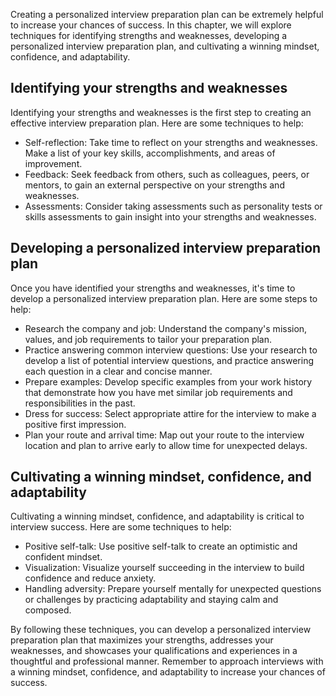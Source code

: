 
Creating a personalized interview preparation plan can be extremely helpful to increase your chances of success. In this chapter, we will explore techniques for identifying strengths and weaknesses, developing a personalized interview preparation plan, and cultivating a winning mindset, confidence, and adaptability.

Identifying your strengths and weaknesses
-----------------------------------------

Identifying your strengths and weaknesses is the first step to creating an effective interview preparation plan. Here are some techniques to help:

* Self-reflection: Take time to reflect on your strengths and weaknesses. Make a list of your key skills, accomplishments, and areas of improvement.
* Feedback: Seek feedback from others, such as colleagues, peers, or mentors, to gain an external perspective on your strengths and weaknesses.
* Assessments: Consider taking assessments such as personality tests or skills assessments to gain insight into your strengths and weaknesses.

Developing a personalized interview preparation plan
----------------------------------------------------

Once you have identified your strengths and weaknesses, it's time to develop a personalized interview preparation plan. Here are some steps to help:

* Research the company and job: Understand the company's mission, values, and job requirements to tailor your preparation plan.
* Practice answering common interview questions: Use your research to develop a list of potential interview questions, and practice answering each question in a clear and concise manner.
* Prepare examples: Develop specific examples from your work history that demonstrate how you have met similar job requirements and responsibilities in the past.
* Dress for success: Select appropriate attire for the interview to make a positive first impression.
* Plan your route and arrival time: Map out your route to the interview location and plan to arrive early to allow time for unexpected delays.

Cultivating a winning mindset, confidence, and adaptability
-----------------------------------------------------------

Cultivating a winning mindset, confidence, and adaptability is critical to interview success. Here are some techniques to help:

* Positive self-talk: Use positive self-talk to create an optimistic and confident mindset.
* Visualization: Visualize yourself succeeding in the interview to build confidence and reduce anxiety.
* Handling adversity: Prepare yourself mentally for unexpected questions or challenges by practicing adaptability and staying calm and composed.

By following these techniques, you can develop a personalized interview preparation plan that maximizes your strengths, addresses your weaknesses, and showcases your qualifications and experiences in a thoughtful and professional manner. Remember to approach interviews with a winning mindset, confidence, and adaptability to increase your chances of success.
